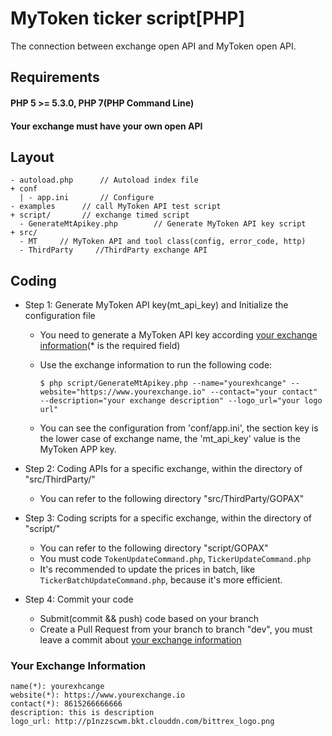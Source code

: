 # MyToken ticker script[PHP]

The connection between exchange open API and MyToken open API. 

## Requirements

#### PHP 5 >= 5.3.0, PHP 7(PHP Command Line)

#### Your exchange must have your own open API

## Layout
```
- autoload.php      // Autoload index file
+ conf
  | - app.ini       // Configure 
- examples      // call MyToken API test script
+ script/       // exchange timed script
  - GenerateMtApikey.php        // Generate MyToken API key script
+ src/
  - MT     // MyToken API and tool class(config, error_code, http)
  - ThirdParty     //ThirdParty exchange API
```

## Coding

- Step 1: Generate MyToken API key(mt_api_key) and Initialize the configuration file
  - You need to generate a MyToken API key according [your exchange information](#exchange-information)(* is the required field)

  - Use the exchange information to run the following code:
    ```
    $ php script/GenerateMtApikey.php --name="yourexhcange" --website="https://www.yourexchange.io" --contact="your contact" --description="your exchange description" --logo_url="your logo url"
    ```

  - You can see the configuration from 'conf/app.ini', the section key is the lower case of exchange name, the 'mt_api_key' value is the MyToken APP key.

- Step 2: Coding APIs for a specific exchange, within the directory of "src/ThirdParty/"
  - You can refer to the following directory "src/ThirdParty/GOPAX"

- Step 3: Coding scripts for a specific exchange, within the directory of "script/"
  - You can refer to the following directory "script/GOPAX"
  - You must code `TokenUpdateCommand.php`, `TickerUpdateCommand.php`
  - It's recommended to update the prices in batch, like `TickerBatchUpdateCommand.php`, because it's more efficient.

- Step 4: Commit your code
  - Submit(commit && push) code based on your branch
  - Create a Pull Request from your branch to branch "dev", you must leave a commit about [your exchange information](#exchange-information)
  
<a name="exchange-information"></a><a name="2.1"></a>  
### Your Exchange Information
```
name(*): yourexhcange
website(*): https://www.yourexchange.io
contact(*): 8615266666666
description: this is description
logo_url: http://p1nzzscwm.bkt.clouddn.com/bittrex_logo.png
```  
